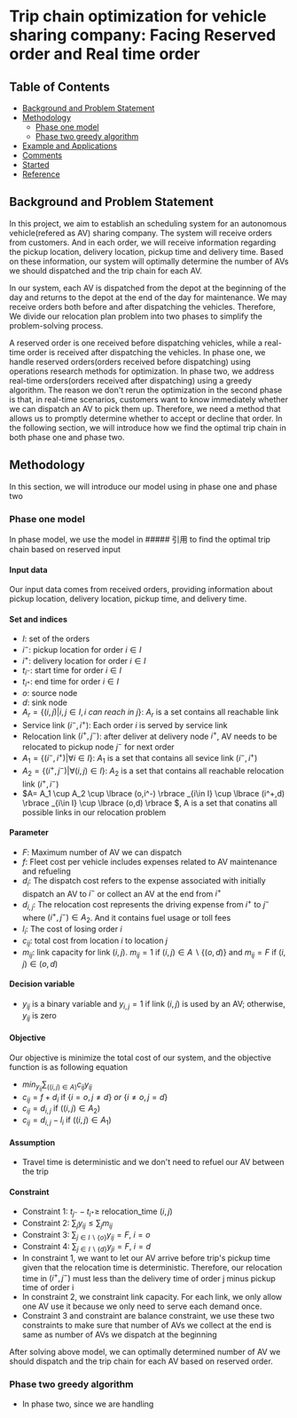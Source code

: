 # Trip chain optimization for vehicle sharing company: Facing Reserved order and Real time order

## Table of Contents
- [Background and Problem Statement](#background-and-problem-statement)
- [Methodology](#methodology)
  - [Phase one model](#phase-one-model)
  - [Phase two greedy algorithm](#phase-two-greedy-algorithm)
- [Example and Applications](#example-and-applications)
- [Comments](#comments)
- [Started](#started)
- [Reference](#reference)

## Background and Problem Statement
In this project, we aim to establish an scheduling system for an autonomous vehicle(refered as AV) sharing company. 
The system will receive orders from customers. And in each order, we will receive information regarding the pickup location, delivery location, pickup time and delivery time.
Based on these information, our system will optimally determine the number of AVs we should dispatched and the trip chain for each AV.

In our system, each AV is dispatched from the depot at the beginning of the day and returns to the depot at the end of the day for maintenance. 
We may receive orders both before and after dispatching the vehicles.
Therefore, We divide our relocation plan problem into two phases to simplify the problem-solving process.

A reserved order is one received before dispatching vehicles, while a real-time order is received after dispatching the vehicles.
In phase one, we handle reserved orders(orders received before dispatching) using operations research methods for optimization.
In phase two, we address real-time orders(orders received after dispatching) using a greedy algorithm.
The reason we don't rerun the optimization in the second phase is that, in real-time scenarios, customers want to know immediately whether we can dispatch an AV to pick them up. 
Therefore, we need a method that allows us to promptly determine whether to accept or decline that order.
In the following section, we will introduce how we find the optimal trip chain in both phase one and phase two. 

## Methodology

In this section, we will introduce our model using in phase one and phase two

### Phase one model

In phase model, we use the model in ##### 引用 to find the optimal trip chain based on reserved input

#### Input data
Our input data comes from received orders, providing information about pickup location, delivery location, pickup time, and delivery time.

#### Set and indices 

- $I$: set of the orders
- $i^-$: pickup location for order $i\in I$
- $i^+$: delivery location for order $i\in I$
- $t_{i^-}$: start time for order $i\in I$
- $t_{i^+}$: end time for order $i\in I$
- $o$: source node
- $d$: sink node
- $A_r = \lbrace (i,j)| i,j \in I, i \  can \ reach \ in \ j\rbrace$: $A_r$ is a set contains all reachable link
- Service link $(i^-,i^+)$: Each order $i$ is served by service link
- Relocation link $(i^+,j^-)$: after deliver at delivery node $i^+$, AV needs to be relocated to pickup node $j^-$ for next order
- $A_1 = \lbrace (i^-,i^+)|\forall i \in I \rbrace$: $A_1$ is a set that contains all sevice link $(i^-,i^+)$
- $A_2 = \lbrace (i^+,j^-)|\forall (i,j) \in I \rbrace$: $A_2$ is a set that contains all reachable relocation link $(i^+,i^-)$
- $A= A_1 \cup A_2 \cup \lbrace (o,i^-) \rbrace _{i\in I} \cup \lbrace (i^+,d) \rbrace _{i\in I} \cup \lbrace (o,d) \rbrace $, A is a set that conatins all possible links in our relocation problem

#### Parameter

- $F$: Maximum number of AV we can dispatch
- $f$: Fleet cost per vehicle includes expenses related to AV maintenance and refueling
- $d_i$: The dispatch cost refers to the expense associated with initially dispatch an AV to $i^-$ or collect an AV at the end from $i^+$
- $d_{i,j}$: The relocation cost represents the driving expense from $i^+$ to $j^-$ where $(i^+,j^-)\in A_2$. And it contains fuel usage or toll fees
- $l_i$: The cost of losing order $i$
- $c_{ij}$: total cost from location $i$ to location $j$
- $m_{ij}$: link capacity for link $(i,j)$.  $m_{ij}=1$ if $(i,j)\in A \backslash \lbrace (o,d) \rbrace$ and $m_{ij}=F$ if $(i,j)\in (o,d)$

#### Decision variable

- $y_{ij}$ is a binary variable and $y_{i,j}=1$ if link $(i,j)$ is used by an AV; otherwise, $y_{ij}$ is zero

#### Objective

Our objective is minimize the total cost of our system, and the objective function is as following equation

- $min_{y_{ij}}\sum_{((i,j)\in A)}c_{ij}y_{ij}$
- $c_{ij}=f+d_i$ if $\lbrace i=o, j\neq d \rbrace \ or\ \lbrace i\neq o, j=d \rbrace$
- $c_{ij}=d_{i,j}$ if $((i,j) \in A_2)$
- $c_{ij}=d_{i,j}-l_i$ if $((i,j)\in A_1)$

#### Assumption

- Travel time is deterministic and we don't need to refuel our AV between the trip

#### Constraint

- Constraint 1: $t_{j^-}-t_{i^+}\ge$ relocation_time $(i,j)$
- Constraint 2: $\sum_{j}y_{ij}\leq \sum_{j}m_{ij}$
- Constraint 3: $\sum_{j\in I\backslash \lbrace o \rbrace} y_{ij}=F$, $i=o$
- Constraint 4: $\sum_{j\in I\backslash \lbrace d \rbrace} y_{ji}=F$, $i=d$
- In constraint 1, we want to let our AV arrive before trip's pickup time given that the relocation time is deterministic. Therefore, our relocation time in $(i^+,j^-)$ must less than the delivery time of order j minus pickup time of order i
- In constraint 2, we constraint link capacity. For each link, we only allow one AV use it because we only need to serve each demand once.
- Constraint 3 and constraint are balance constraint, we use these two constraints to make sure that number of AVs we collect at the end is same as number of AVs we dispatch at the beginning

After solving above model, we can optimally determined number of AV we should dispatch and the trip chain for each AV based on reserved order.

### Phase two greedy algorithm

- In phase two, since we are handling 
